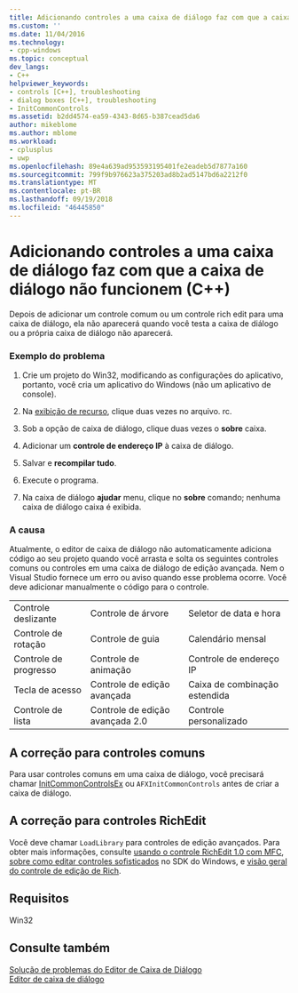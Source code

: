```yaml
---
title: Adicionando controles a uma caixa de diálogo faz com que a caixa de diálogo não funcionem (C++) | Microsoft Docs
ms.custom: ''
ms.date: 11/04/2016
ms.technology:
- cpp-windows
ms.topic: conceptual
dev_langs:
- C++
helpviewer_keywords:
- controls [C++], troubleshooting
- dialog boxes [C++], troubleshooting
- InitCommonControls
ms.assetid: b2dd4574-ea59-4343-8d65-b387cead5da6
author: mikeblome
ms.author: mblome
ms.workload:
- cplusplus
- uwp
ms.openlocfilehash: 89e4a639ad953593195401fe2eadeb5d7877a160
ms.sourcegitcommit: 799f9b976623a375203ad8b2ad5147bd6a2212f0
ms.translationtype: MT
ms.contentlocale: pt-BR
ms.lasthandoff: 09/19/2018
ms.locfileid: "46445850"
---
```

# <a name="adding-controls-to-a-dialog-causes-the-dialog-to-no-longer-function-c"></a>Adicionando controles a uma caixa de diálogo faz com que a caixa de diálogo não funcionem (C++)

Depois de adicionar um controle comum ou um controle rich edit para uma caixa de diálogo, ela não aparecerá quando você testa a caixa de diálogo ou a própria caixa de diálogo não aparecerá.

### <a name="example-of-the-problem"></a>Exemplo do problema

1. Crie um projeto do Win32, modificando as configurações do aplicativo, portanto, você cria um aplicativo do Windows (não um aplicativo de console).

2. Na [exibição de recurso](../windows/resource-view-window.md), clique duas vezes no arquivo. rc.

3. Sob a opção de caixa de diálogo, clique duas vezes o **sobre** caixa.

4. Adicionar um **controle de endereço IP** à caixa de diálogo.

5. Salvar e **recompilar tudo**.

6. Execute o programa.

7. Na caixa de diálogo **ajudar** menu, clique no **sobre** comando; nenhuma caixa de diálogo caixa é exibida.

### <a name="the-cause"></a>A causa

Atualmente, o editor de caixa de diálogo não automaticamente adiciona código ao seu projeto quando você arrasta e solta os seguintes controles comuns ou controles em uma caixa de diálogo de edição avançada. Nem o Visual Studio fornece um erro ou aviso quando esse problema ocorre. Você deve adicionar manualmente o código para o controle.

||||
|-|-|-|
|Controle deslizante|Controle de árvore|Seletor de data e hora|
|Controle de rotação|Controle de guia|Calendário mensal|
|Controle de progresso|Controle de animação|Controle de endereço IP|
|Tecla de acesso|Controle de edição avançada|Caixa de combinação estendida|
|Controle de lista|Controle de edição avançada 2.0|Controle personalizado|

## <a name="the-fix-for-common-controls"></a>A correção para controles comuns

Para usar controles comuns em uma caixa de diálogo, você precisará chamar [InitCommonControlsEx](/windows/desktop/api/commctrl/nf-commctrl-initcommoncontrolsex) ou `AFXInitCommonControls` antes de criar a caixa de diálogo.

## <a name="the-fix-for-richedit-controls"></a>A correção para controles RichEdit

Você deve chamar `LoadLibrary` para controles de edição avançados. Para obter mais informações, consulte [usando o controle RichEdit 1.0 com MFC](../windows/using-the-richedit-1-0-control-with-mfc.md), [sobre como editar controles sofisticados](/windows/desktop/Controls/about-rich-edit-controls) no SDK do Windows, e [visão geral do controle de edição de Rich](../mfc/overview-of-the-rich-edit-control.md).

## <a name="requirements"></a>Requisitos

Win32

## <a name="see-also"></a>Consulte também

[Solução de problemas do Editor de Caixa de Diálogo](../windows/troubleshooting-the-dialog-editor.md)<br/>
[Editor de caixa de diálogo](../windows/dialog-editor.md)